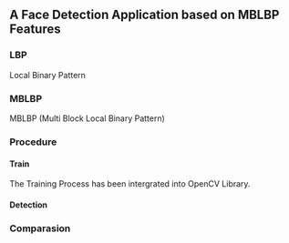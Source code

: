 ## A Face Detection Application based on MBLBP Features


### LBP

Local Binary Pattern 

### MBLBP

MBLBP (Multi Block Local Binary Pattern) 

### Procedure

#### Train 

The Training Process has been intergrated into OpenCV Library.

#### Detection


### Comparasion